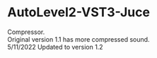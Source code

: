 # AutoLevel2-VST3-Juce
Compressor.<br>
Original version 1.1 has more compressed sound.<br>
5/11/2022 Updated to version 1.2 

